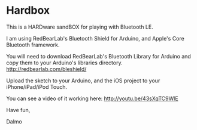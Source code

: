 Hardbox
=======

This is a HARDware sandBOX for playing with Bluetooth LE.

I am using RedBearLab's Bluetooth Shield for Arduino, and Apple's Core Bluetooth framework.

You will need to download RedBearLab's Bluetooth Library for Arduino and copy them to your Arduino's libraries directory. http://redbearlab.com/bleshield/

Upload the sketch to your Arduino, and the iOS project to your iPhone/iPad/iPod Touch.

You can see a video of it working here: http://youtu.be/43sXqTC9WlE

Have fun,

Dalmo

